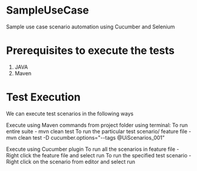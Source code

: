 # SampleUseCase
Sample use case scenario automation using Cucumber and Selenium

# Prerequisites to execute the tests
1. JAVA
2. Maven

# Test Execution
We can execute test scenarios in the following ways

Execute using Maven commands from project folder using terminal:
To run entire suite - mvn clean test 
To run the particular test scenario/ feature file - mvn clean test -D cucumber.options="--tags @UiScenarios_001"

Execute using Cucumber plugin
To run all the scenarios in feature file - Right click the feature file and select run
To run the specified test scenario - Right click on the scenario from editor and select run
